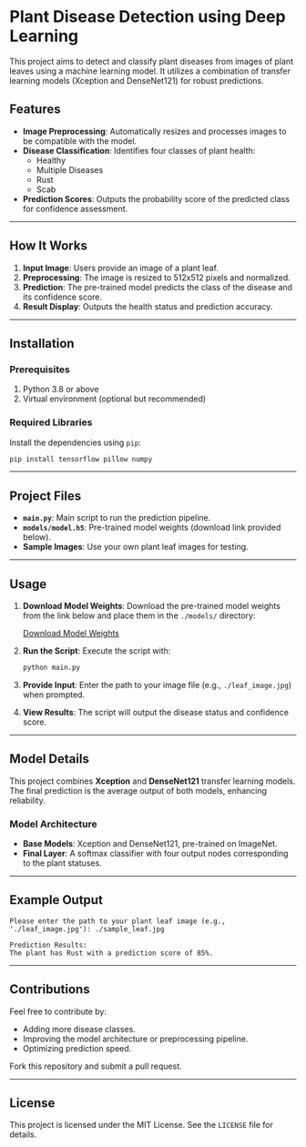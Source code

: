 
# Plant Disease Detection using Deep Learning

This project aims to detect and classify plant diseases from images of plant leaves using a machine learning model. It utilizes a combination of transfer learning models (Xception and DenseNet121) for robust predictions. 

## Features
- **Image Preprocessing**: Automatically resizes and processes images to be compatible with the model.
- **Disease Classification**: Identifies four classes of plant health:
  - Healthy
  - Multiple Diseases
  - Rust
  - Scab
- **Prediction Scores**: Outputs the probability score of the predicted class for confidence assessment.

---

## How It Works

1. **Input Image**: Users provide an image of a plant leaf.
2. **Preprocessing**: The image is resized to 512x512 pixels and normalized.
3. **Prediction**: The pre-trained model predicts the class of the disease and its confidence score.
4. **Result Display**: Outputs the health status and prediction accuracy.

---

## Installation

### Prerequisites
1. Python 3.8 or above
2. Virtual environment (optional but recommended)

### Required Libraries
Install the dependencies using `pip`:

```bash
pip install tensorflow pillow numpy
```

---

## Project Files
- **`main.py`**: Main script to run the prediction pipeline.
- **`models/model.h5`**: Pre-trained model weights (download link provided below).
- **Sample Images**: Use your own plant leaf images for testing.

---

## Usage

1. **Download Model Weights**:
   Download the pre-trained model weights from the link below and place them in the `./models/` directory:

   [Download Model Weights](https://drive.google.com/file/d/1bTie0IcrtEp_SB489E0uUmGwpjGkdCI7/view?usp=sharing)

2. **Run the Script**:
   Execute the script with:
   ```bash
   python main.py
   ```

3. **Provide Input**:
   Enter the path to your image file (e.g., `./leaf_image.jpg`) when prompted.

4. **View Results**:
   The script will output the disease status and confidence score.

---

## Model Details
This project combines **Xception** and **DenseNet121** transfer learning models. The final prediction is the average output of both models, enhancing reliability.

### Model Architecture
- **Base Models**: Xception and DenseNet121, pre-trained on ImageNet.
- **Final Layer**: A softmax classifier with four output nodes corresponding to the plant statuses.

---

## Example Output

```plaintext
Please enter the path to your plant leaf image (e.g., './leaf_image.jpg'): ./sample_leaf.jpg

Prediction Results:
The plant has Rust with a prediction score of 85%.
```

---

## Contributions
Feel free to contribute by:
- Adding more disease classes.
- Improving the model architecture or preprocessing pipeline.
- Optimizing prediction speed.

Fork this repository and submit a pull request.

---

## License
This project is licensed under the MIT License. See the `LICENSE` file for details.
